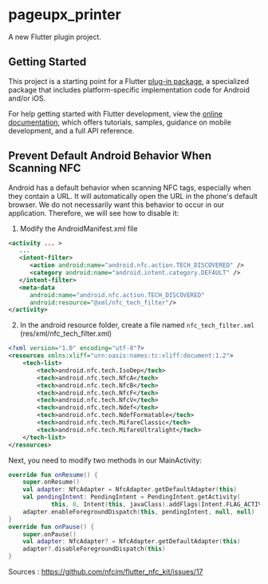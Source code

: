 # pageupx_printer

A new Flutter plugin project.

## Getting Started

This project is a starting point for a Flutter
[plug-in package](https://flutter.dev/developing-packages/),
a specialized package that includes platform-specific implementation code for
Android and/or iOS.

For help getting started with Flutter development, view the
[online documentation](https://flutter.dev/docs), which offers tutorials,
samples, guidance on mobile development, and a full API reference.

## Prevent Default Android Behavior When Scanning NFC
Android has a default behavior when scanning NFC tags, especially when they contain a URL. It will automatically open the URL in the phone's default browser. We do not necessarily want this behavior to occur in our application. Therefore, we will see how to disable it:

1) Modify the AndroidManifest.xml file
```xml
<activity ... >
   ...
   <intent-filter>
      <action android:name="android.nfc.action.TECH_DISCOVERED" />
      <category android:name="android.intent.category.DEFAULT" />
   </intent-filter>
   <meta-data
      android:name="android.nfc.action.TECH_DISCOVERED"
      android:resource="@xml/nfc_tech_filter"/>
</activity>
```

2) In the android resource folder, create a file named  `nfc_tech_filter.xml` (res/xml/nfc_tech_filter.xml)
```xml
<?xml version="1.0" encoding="utf-8"?>
<resources xmlns:xliff="urn:oasis:names:tc:xliff:document:1.2">
    <tech-list>
        <tech>android.nfc.tech.IsoDep</tech>
        <tech>android.nfc.tech.NfcA</tech>
        <tech>android.nfc.tech.NfcB</tech>
        <tech>android.nfc.tech.NfcF</tech>
        <tech>android.nfc.tech.NfcV</tech>
        <tech>android.nfc.tech.Ndef</tech>
        <tech>android.nfc.tech.NdefFormatable</tech>
        <tech>android.nfc.tech.MifareClassic</tech>
        <tech>android.nfc.tech.MifareUltralight</tech>
    </tech-list>
</resources>
```


Next, you need to modify two methods in our MainActivity:
```kotlin
override fun onResume() {
    super.onResume()
    val adapter: NfcAdapter = NfcAdapter.getDefaultAdapter(this)
    val pendingIntent: PendingIntent = PendingIntent.getActivity(
            this, 0, Intent(this, javaClass).addFlags(Intent.FLAG_ACTIVITY_SINGLE_TOP), 0)
    adapter.enableForegroundDispatch(this, pendingIntent, null, null)
}
override fun onPause() {
    super.onPause()
    val adapter: NfcAdapter? = NfcAdapter.getDefaultAdapter(this)
    adapter?.disableForegroundDispatch(this)
}
```

Sources : 
https://github.com/nfcim/flutter_nfc_kit/issues/17